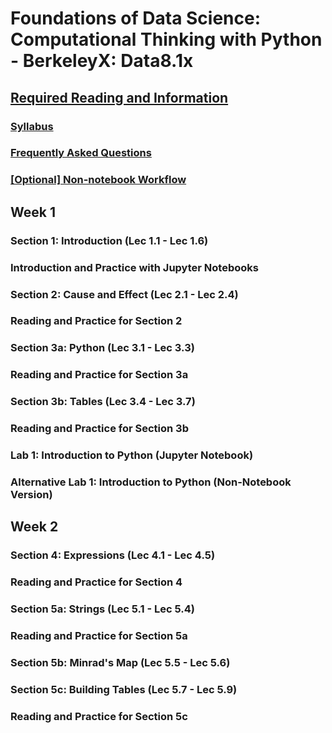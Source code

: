 # Foundations of Data Science: Computational Thinking with Python - BerkeleyX: Data8.1x

## [Required Reading and Information](00-RequiredReading&Info.md&Info.md)

### [Syllabus](./00-RequiredReading&Info.md#syllabus)

### [Frequently Asked Questions](./00-RequiredReading&Info.md#faq)

### [[Optional] Non-notebook Workflow](./00-RequiredReading&Info.md#nnwf)

## Week 1

### Section 1: Introduction (Lec 1.1 - Lec 1.6)

### Introduction and Practice with Jupyter Notebooks

### Section 2: Cause and Effect (Lec 2.1 - Lec 2.4)

### Reading and Practice for Section 2

### Section 3a: Python (Lec 3.1 - Lec 3.3)

### Reading and Practice for Section 3a

### Section 3b: Tables (Lec 3.4 - Lec 3.7)

### Reading and Practice for Section 3b

### Lab 1: Introduction to Python (Jupyter Notebook)

### Alternative Lab 1: Introduction to Python (Non-Notebook Version)

## Week 2


### Section 4: Expressions (Lec 4.1 - Lec 4.5)

### Reading and Practice for Section 4

### Section 5a: Strings (Lec 5.1 - Lec 5.4)

### Reading and Practice for Section 5a

### Section 5b: Minrad's Map (Lec 5.5 - Lec 5.6)

### Section 5c: Building Tables (Lec 5.7 - Lec 5.9)

### Reading and Practice for Section 5c

